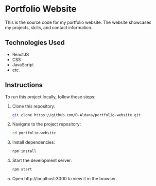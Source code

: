 # Portfolio Website
This is the source code for my portfolio website. The website showcases my projects, skills, and contact information.

## Technologies Used
- ReactJS
- CSS
- JavaScript
- etc.

## Instructions
To run this project locally, follow these steps:

1. Clone this repository:
   ```bash
   git clone https://github.com/D-Aldana/portfolio-website.git
    ```

2. Navigate to the project repository:
    ```bash
    cd portfolio-website
    ```

3. Install dependencies:
    ```bash
    npm install
    ```

4. Start the development server:
     ```bash
    npm start
    ```

5. Open http://localhost:3000 to view it in the browser.
